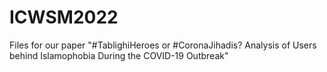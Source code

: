 # ICWSM2022
Files for our paper "#TablighiHeroes or #CoronaJihadis? Analysis of Users behind Islamophobia During the COVID-19 Outbreak"

